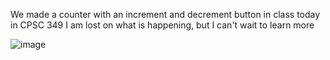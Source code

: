 We made a counter with an increment and decrement button in class today in CPSC 349 I am lost on what is happening, but I can't wait to learn more


![image](https://github.com/user-attachments/assets/372661d7-c532-4663-84f0-9a270418f6a7)
